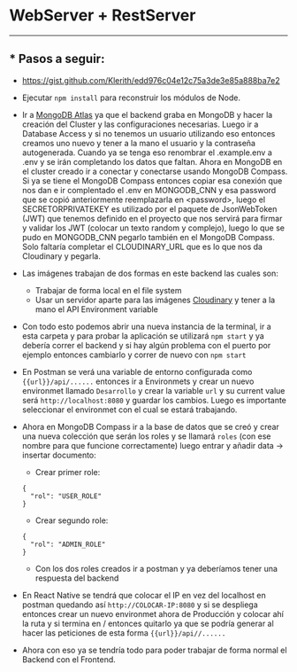 # WebServer + RestServer

---

## \* Pasos a seguir:

- https://gist.github.com/Klerith/edd976c04e12c75a3de3e85a888ba7e2

- Ejecutar `npm install` para reconstruir los módulos de Node.

- Ir a [MongoDB Atlas](https://www.mongodb.com/atlas/database) ya que el backend graba en MongoDB y hacer la creación del Cluster y las configuraciones necesarias. Luego ir a Database Access y si no tenemos un usuario utilizando eso entonces creamos uno nuevo y tener a la mano el usuario y la contraseña autogenerada. Cuando ya se tenga eso renombrar el .example.env a .env y se irán completando los datos que faltan. Ahora en MongoDB en el cluster creado ir a conectar y conectarse usando MongoDB Compass. Si ya se tiene el MongoDB Compass entonces copiar esa conexión que nos dan e ir complentado el .env en MONGODB_CNN y esa password que se copió anteriormente reemplazarla en \<password>, luego el SECRETORPRIVATEKEY es utilizado por el paquete de JsonWebToken (JWT) que tenemos definido en el proyecto que nos servirá para firmar y validar los JWT (colocar un texto random y complejo), luego lo que se pudo en MONGODB_CNN pegarlo también en el MongoDB Compass. Solo faltaría completar el CLOUDINARY_URL que es lo que nos da Cloudinary y pegarla.

- Las imágenes trabajan de dos formas en este backend las cuales son:
  - Trabajar de forma local en el file system
  - Usar un servidor aparte para las imágenes [Cloudinary](https://cloudinary.com/) y tener a la mano el API Environment variable
- Con todo esto podemos abrir una nueva instancia de la terminal, ir a esta carpeta y para probar la aplicación se utilizará `npm start` y ya debería correr el backend y si hay algún problema con el puerto por ejemplo entonces cambiarlo y correr de nuevo con `npm start`

- En Postman se verá una variable de entorno configurada como `{{url}}/api/......` entonces ir a Environmets y crear un nuevo environmet llamado `Desarrollo` y crear la variable `url` y su current value será `http://localhost:8080` y guardar los cambios. Luego es importante seleccionar el environmet con el cual se estará trabajando.

- Ahora en MongoDB Compass ir a la base de datos que se creó y crear una nueva colección que serán los roles y se llamará `roles` (con ese nombre para que funcione correctamente) luego entrar y añadir data -> insertar documento:

  - Crear primer role:

  ```
  {
    "rol": "USER_ROLE"
  }
  ```

  - Crear segundo role:

  ```
  {
    "rol": "ADMIN_ROLE"
  }
  ```

  - Con los dos roles creados ir a postman y ya deberíamos tener una respuesta del backend

- En React Native se tendrá que colocar el IP en vez del localhost en postman quedando así `http://COLOCAR-IP:8080` y si se despliega entonces crear un nuevo environmet ahora de Producción y colocar ahí la ruta y si termina en / entonces quitarlo ya que se podría generar al hacer las peticiones de esta forma `{{url}}/api//......`

- Ahora con eso ya se tendría todo para poder trabajar de forma normal el Backend con el Frontend.
